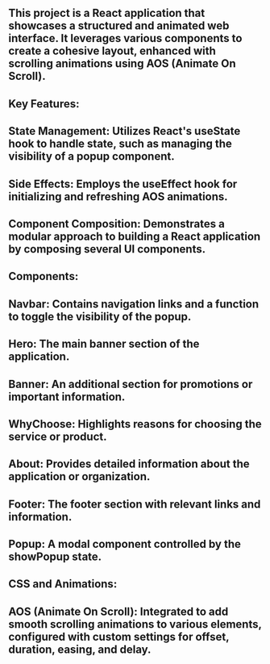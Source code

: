 ## This project is a React application that showcases a structured and animated web interface. It leverages various components to create a cohesive layout, enhanced with scrolling animations using AOS (Animate On Scroll).

## Key Features:
## State Management: Utilizes React's useState hook to handle state, such as managing the visibility of a popup component.
## Side Effects: Employs the useEffect hook for initializing and refreshing AOS animations.
## Component Composition: Demonstrates a modular approach to building a React application by composing several UI components.
## Components:
## Navbar: Contains navigation links and a function to toggle the visibility of the popup.
## Hero: The main banner section of the application.
## Banner: An additional section for promotions or important information.
## WhyChoose: Highlights reasons for choosing the service or product.
## About: Provides detailed information about the application or organization.
## Footer: The footer section with relevant links and information.
## Popup: A modal component controlled by the showPopup state.
## CSS and Animations:
## AOS (Animate On Scroll): Integrated to add smooth scrolling animations to various elements, configured with custom settings for offset, duration, easing, and delay.
